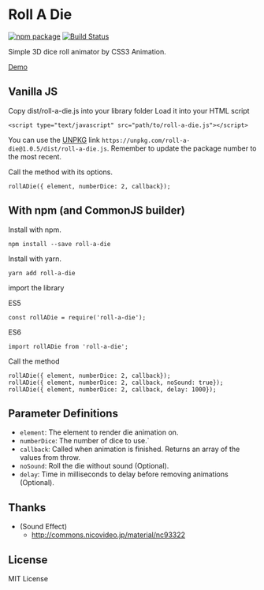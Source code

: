 # Roll A Die
[![npm package](https://img.shields.io/npm/v/roll-a-die.svg?style=flat-square)](https://www.npmjs.org/package/roll-a-die)  [![Build Status](https://img.shields.io/travis/chukwumaijem/roll-a-die.svg?style=flat-square)](https://travis-ci.com/chukwumaijem/roll-a-die.svg?branch=master)

Simple 3D dice roll animator by CSS3 Animation.

[Demo](https://codepen.io/chukwuma-ezumezu/pen/qYKOGW)

## Vanilla JS
Copy dist/roll-a-die.js into your library folder
Load it into your HTML script
```
<script type="text/javascript" src="path/to/roll-a-die.js"></script>
```
You can use the [UNPKG](https://unpkg.com) link `https://unpkg.com/roll-a-die@1.0.5/dist/roll-a-die.js`. Remember to update the package number to the most recent.

Call the method with its options.
```
rollADie({ element, numberDice: 2, callback});
```

## With npm (and CommonJS builder)
Install with npm.
```
npm install --save roll-a-die
```

Install with yarn.
```
yarn add roll-a-die
```

import the library

ES5
```
const rollADie = require('roll-a-die');
```

ES6
```
import rollADie from 'roll-a-die';
```

Call the method
```
rollADie({ element, numberDice: 2, callback});
rollADie({ element, numberDice: 2, callback, noSound: true});
rollADie({ element, numberDice: 2, callback, delay: 1000});
```

## Parameter Definitions

* `element`: The element to render die animation on.
* `numberDice`: The number of dice to use.`
* `callback`: Called when animation is finished. Returns an array of the values from throw.
* `noSound`: Roll the die without sound (Optional).
* `delay`: Time in milliseconds to delay before removing animations (Optional).

## Thanks
* (Sound Effect)
   * http://commons.nicovideo.jp/material/nc93322

## License
MIT License
